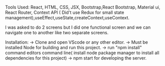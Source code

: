 Tools Used: React, HTML, CSS, JSX, Bootstrap,React Bootstrap, Material ui, React Router, Context API ( Did't use Redux for small state management),useEffect,useState,createContext,useContext.

I was asked to do 2 screens but I did one functional screen and we can navigate one to another like two separate screens.


Installation: 
-> Clone and open VScode or any other editor.
-> Must be installed Node for building and run this project.
-> run "npm install" command editors command line( install node package manager to install all dependencies for this project)
-> npm start for developing the server.

